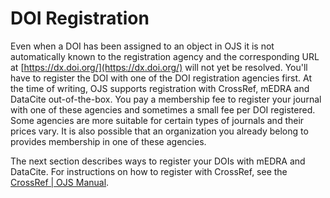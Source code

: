 # DOI Registration

Even when a DOI has been assigned to an object in OJS it is not automatically known to the registration agency and the corresponding URL at [https://dx.doi.org/](https://dx.doi.org/) will not yet be resolved. You'll have to register the DOI with one of the DOI registration agencies first. At the time of writing, OJS supports registration with CrossRef, mEDRA and DataCite out-of-the-box. You pay a membership fee to register your journal with one of these agencies and sometimes a small fee per DOI registered.  Some agencies are more suitable for certain types of journals and their prices vary. It is also possible that an organization you already belong to provides membership in one of these agencies.

The next section describes ways to register your DOIs with mEDRA and DataCite.  For instructions on how to register with CrossRef, see the [CrossRef \| OJS Manual](https://www.gitbook.com/book/pkp/crossref-ojs-manual/details).
